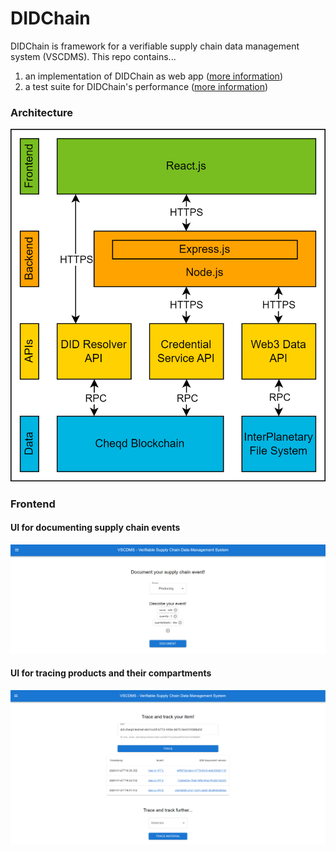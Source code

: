 # DIDChain
DIDChain is framework for a verifiable supply chain data management system (VSCDMS). This repo contains...
1. an implementation of DIDChain as web app ([more information](./web-app/README.MD)) 
2. a test suite for DIDChain's performance ([more information](./test-suite/README.MD)) 

### Architecture
![alt Architecture DIDChain web app implementation](./screenshots/architecture.png)

### Frontend
#### UI for documenting supply chain events
![alt Frontend for documenting supply chain events](./screenshots/frontend_documenting_milk_production.png)

#### UI for tracing products and their compartments
![alt Frontend for tracing products and their compartments](./screenshots/frontend_trace_product.png)